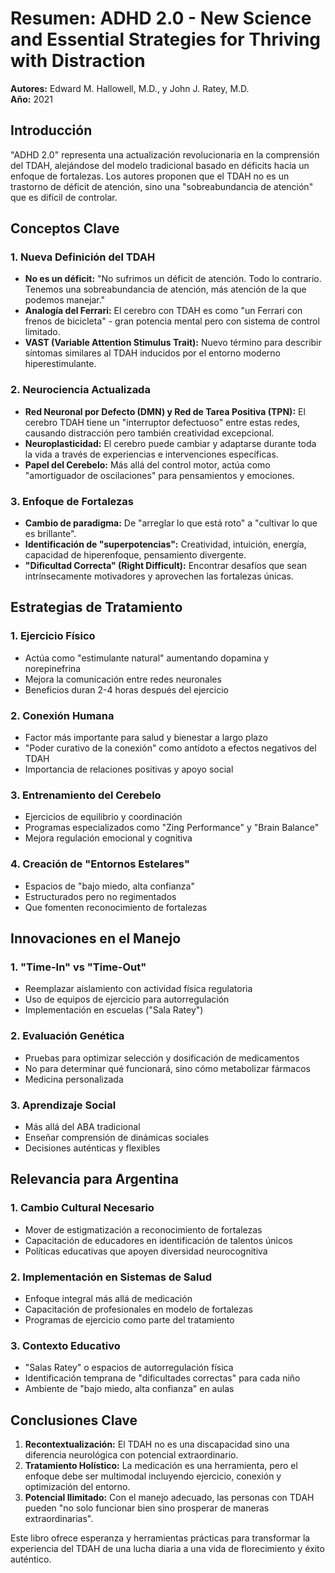 # Resumen: ADHD 2.0 - New Science and Essential Strategies for Thriving with Distraction

**Autores:** Edward M. Hallowell, M.D., y John J. Ratey, M.D.  
**Año:** 2021

## Introducción

"ADHD 2.0" representa una actualización revolucionaria en la comprensión del TDAH, alejándose del modelo tradicional basado en déficits hacia un enfoque de fortalezas. Los autores proponen que el TDAH no es un trastorno de déficit de atención, sino una "sobreabundancia de atención" que es difícil de controlar.

## Conceptos Clave

### 1. Nueva Definición del TDAH

- **No es un déficit:** "No sufrimos un déficit de atención. Todo lo contrario. Tenemos una sobreabundancia de atención, más atención de la que podemos manejar."
- **Analogía del Ferrari:** El cerebro con TDAH es como "un Ferrari con frenos de bicicleta" - gran potencia mental pero con sistema de control limitado.
- **VAST (Variable Attention Stimulus Trait):** Nuevo término para describir síntomas similares al TDAH inducidos por el entorno moderno hiperestimulante.

### 2. Neurociencia Actualizada

- **Red Neuronal por Defecto (DMN) y Red de Tarea Positiva (TPN):** El cerebro TDAH tiene un "interruptor defectuoso" entre estas redes, causando distracción pero también creatividad excepcional.
- **Neuroplasticidad:** El cerebro puede cambiar y adaptarse durante toda la vida a través de experiencias e intervenciones específicas.
- **Papel del Cerebelo:** Más allá del control motor, actúa como "amortiguador de oscilaciones" para pensamientos y emociones.

### 3. Enfoque de Fortalezas

- **Cambio de paradigma:** De "arreglar lo que está roto" a "cultivar lo que es brillante".
- **Identificación de "superpotencias":** Creatividad, intuición, energía, capacidad de hiperenfoque, pensamiento divergente.
- **"Dificultad Correcta" (Right Difficult):** Encontrar desafíos que sean intrínsecamente motivadores y aprovechen las fortalezas únicas.

## Estrategias de Tratamiento

### 1. Ejercicio Físico
- Actúa como "estimulante natural" aumentando dopamina y norepinefrina
- Mejora la comunicación entre redes neuronales
- Beneficios duran 2-4 horas después del ejercicio

### 2. Conexión Humana
- Factor más importante para salud y bienestar a largo plazo
- "Poder curativo de la conexión" como antídoto a efectos negativos del TDAH
- Importancia de relaciones positivas y apoyo social

### 3. Entrenamiento del Cerebelo
- Ejercicios de equilibrio y coordinación
- Programas especializados como "Zing Performance" y "Brain Balance"
- Mejora regulación emocional y cognitiva

### 4. Creación de "Entornos Estelares"
- Espacios de "bajo miedo, alta confianza"
- Estructurados pero no regimentados
- Que fomenten reconocimiento de fortalezas

## Innovaciones en el Manejo

### 1. "Time-In" vs "Time-Out"
- Reemplazar aislamiento con actividad física regulatoria
- Uso de equipos de ejercicio para autorregulación
- Implementación en escuelas ("Sala Ratey")

### 2. Evaluación Genética
- Pruebas para optimizar selección y dosificación de medicamentos
- No para determinar qué funcionará, sino cómo metabolizar fármacos
- Medicina personalizada

### 3. Aprendizaje Social
- Más allá del ABA tradicional
- Enseñar comprensión de dinámicas sociales
- Decisiones auténticas y flexibles

## Relevancia para Argentina

### 1. Cambio Cultural Necesario
- Mover de estigmatización a reconocimiento de fortalezas
- Capacitación de educadores en identificación de talentos únicos
- Políticas educativas que apoyen diversidad neurocognitiva

### 2. Implementación en Sistemas de Salud
- Enfoque integral más allá de medicación
- Capacitación de profesionales en modelo de fortalezas
- Programas de ejercicio como parte del tratamiento

### 3. Contexto Educativo
- "Salas Ratey" o espacios de autorregulación física
- Identificación temprana de "dificultades correctas" para cada niño
- Ambiente de "bajo miedo, alta confianza" en aulas

## Conclusiones Clave

1. **Recontextualización:** El TDAH no es una discapacidad sino una diferencia neurológica con potencial extraordinario.
2. **Tratamiento Holístico:** La medicación es una herramienta, pero el enfoque debe ser multimodal incluyendo ejercicio, conexión y optimización del entorno.
3. **Potencial Ilimitado:** Con el manejo adecuado, las personas con TDAH pueden "no solo funcionar bien sino prosperar de maneras extraordinarias".

Este libro ofrece esperanza y herramientas prácticas para transformar la experiencia del TDAH de una lucha diaria a una vida de florecimiento y éxito auténtico.